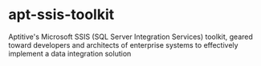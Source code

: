 # apt-ssis-toolkit
Aptitive's Microsoft SSIS (SQL Server Integration Services) toolkit, geared toward developers and architects of enterprise systems to effectively implement a data integration solution
